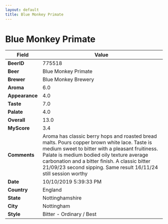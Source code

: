 ```yaml
---
layout: default
title: Blue Monkey Primate
---
```


# Blue Monkey Primate

| Field         | Value     |
|---------------|-----------|
| **BeerID** | 775518 |
| **Beer** | Blue Monkey Primate |
| **Brewer** | Blue Monkey Brewery |
| **Aroma** | 6.0 |
| **Appearance** | 4.0 |
| **Taste** | 7.0 |
| **Palate** | 4.0 |
| **Overall** | 13.0 |
| **MyScore** | 3.4 |
| **Comments** | Aroma has classic berry hops and roasted bread malts. Pours copper brown white lace. Taste is medium sweet to bitter with a pleasant fruitiness. Palate is medium bodied oily texture average carbonation and a bitter finish. A classic bitter 21/09/23 second sipping. Same result 16/11/24 still session worthy  |
| **Date** | 10/10/2019 5:39:33 PM |
| **Country** | England |
| **State** | Nottinghamshire |
| **City** | Nottingham |
| **Style** | Bitter - Ordinary / Best |
